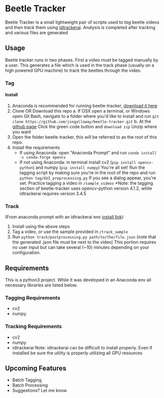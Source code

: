 
# Beetle Tracker
Beetle Tracker is a small lightweight pair of scripts used to *tag* beetle videos and then *track* them using [idtrackerai](https://idtrackerai.readthedocs.io/en/latest/). Analysis is completed after tracking and various files are generated

## Usage
Beetle tracker runs in two phases. First a video must be tagged manually by a user. This generates a file which is used in the track phase (usually on a high powered GPU machine) to track the beetles through the video.
### Tag
#### Install
1. Anaconda is recommended for running beetle-tracker, [download it here](https://www.anaconda.com/)
2. Clone OR Download this repo
  a. If OSX open a terminal, or Windows open Git Bash, navigate to a folder where you'd like to install and run `git clone https://github.com/jsngalloway/beetle-tracker.git`
  b.  At the [github page](https://github.com/jsngalloway/beetle-tracker) Click the green code button and `download zip` Unzip where you want
 2. Open the folder beetle-tracker, this will be referred to as the *root* of this repo.
 3. Install the requirements
	 * If using Anaconda: open "Anaconda Prompt" and run `conda install -c conda-forge opencv`
	 * If not using Anaconda: in terminal install cv2 (`pip install opencv-python`) and numpy (`pip install numpy`)
You're all set!
Run the tagging script by making sure you're in the root of the repo and run `python tag/GUI_preprocessing.py` If you see a dialog appear, you're set. Practice tagging a video in `/sample_videos`
*Note: the tagging section of beetle-tracker uses opencv-python version 4.1.2, while idtrackerai requires version 3.4.5

### Track
(From anaconda prompt with an idtrackerai env [install link](https://idtrackerai.readthedocs.io/en/latest/how_to_install.html))
1. Install using the above steps
2. Tag a video, or use the sample provided in `/track_sample`
3. Run `python track/postprocessing.py path/to/the/file.json` (note that the generated .json file must be next to the video)
This portion requires no user input but can take several (~10) minutes depending on your configuration.

## Requirements
This is a python3 project. While it was developed in an Anaconda env all necessary libraries are listed below.
### Tagging Requirements
* cv2
* numpy
### Tracking Requirements
* cv2
* numpy
* idtrackerai
Note: idtrackerai can be difficult to install properly. Even if installed be sure the utility is properly utilizing all GPU resources

## Upcoming Features
* Batch Tagging
* Batch Processing
* Suggestions? Let me know
